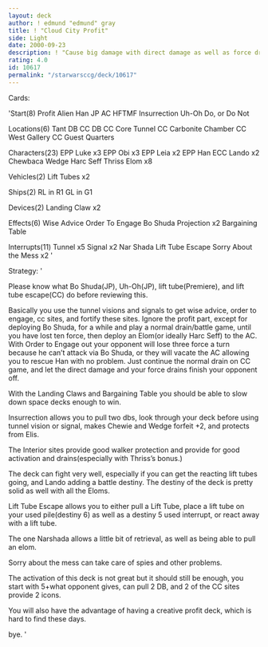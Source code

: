 ```yaml
---
layout: deck
author: ! edmund "edmund" gray
title: ! "Cloud City Profit"
side: Light
date: 2000-09-23
description: ! "Cause big damage with direct damage as well as force draining in the saftey of interior CC sites."
rating: 4.0
id: 10617
permalink: "/starwarsccg/deck/10617"
---
```

Cards: 

'Start(8)
Profit
Alien Han
JP
AC
HFTMF
Insurrection
Uh-Oh
Do, or Do Not

Locations(6)
Tant DB
CC DB
CC Core Tunnel
CC Carbonite Chamber
CC West Gallery
CC Guest Quarters

Characters(23)
EPP Luke x3
EPP Obi x3
EPP Leia x2
EPP Han
ECC Lando x2
Chewbaca
Wedge
Harc Seff
Thriss
Elom x8

Vehicles(2)
Lift Tubes x2

Ships(2)
RL in R1
GL in G1

Devices(2)
Landing Claw x2

Effects(6)
Wise Advice
Order To Engage
Bo Shuda
Projection x2
Bargaining Table

Interrupts(11)
Tunnel x5
Signal x2
Nar Shada
Lift Tube Escape
Sorry About the Mess x2 '

Strategy: '

Please know what Bo Shuda(JP), Uh-Oh(JP), lift tube(Premiere), and lift tube escape(CC) do before reviewing this.

Basically you use the tunnel visions and signals to get wise advice, order to engage, cc sites, and fortify these sites.  Ignore the profit part, except for deploying Bo Shuda, for a while and play a normal drain/battle game, until you have lost ten force, then deploy an Elom(or ideally Harc Seff) to the AC.  With Order to Engage out your opponent will lose three force a turn because he can&#8217;t attack via Bo Shuda, or they will vacate the AC allowing you to rescue Han with no problem. Just continue the normal drain on CC game, and let the direct damage and your force drains finish your opponent off.

With the Landing Claws and Bargaining Table you should be able to slow down space decks enough to win.

Insurrection allows you to pull two dbs, look through your deck before using tunnel vision or signal, makes Chewie and Wedge forfeit +2, and protects from Elis.

The Interior sites provide good walker protection and provide for good activation and drains(especially with Thriss&#8217;s bonus.)

The deck can fight very well, especially if you can get the reacting lift tubes going, and Lando adding a battle destiny.  The destiny of the deck is pretty solid as well with all the Eloms.

Lift Tube Escape allows you to either pull a Lift Tube, place a lift tube on your used pile(destiny 6) as well as a destiny 5 used interrupt, or react away with a lift tube.

The one Narshada allows a little bit of retrieval, as well as being able to pull an elom.

Sorry about the mess can take care of spies and other problems.

The activation of this deck is not great but it should still be enough, you start with 5+what opponent gives, can pull 2 DB, and 2 of the CC sites provide 2 icons.

You will also have the advantage of having a creative profit deck, which is hard to find these days.

bye. '
